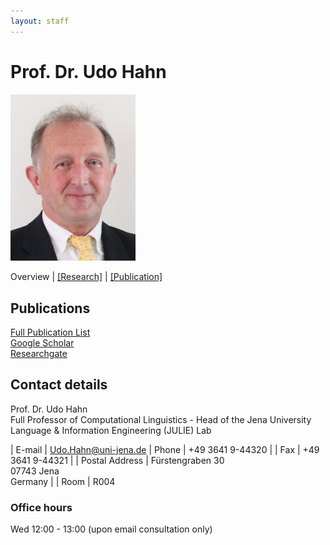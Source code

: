 ```yaml
---
layout: staff
---
```


# Prof. Dr. Udo Hahn

<div class="portrait">
  <img src="udo-hahn.JPG" width="200">
</div>

Overview | 
[[Research]](research.html) |
[[Publication]](publication.html)

## Publications

[Full Publication List](publication.html)<br/>
[Google Scholar](https://scholar.google.com/citations?user=pSziNSkAAAAJ&hl=de)<br/>
[Researchgate](https://www.researchgate.net/profile/Udo_Hahn)

## Contact details
Prof. Dr. Udo Hahn<br/>
Full Professor of Computational Linguistics - Head of the Jena University Language & Information Engineering (JULIE) Lab

| E-mail | [Udo.Hahn@uni-jena.de](mailto:Udo.Hahn@uni-jena.de)
| Phone | +49 3641 9-44320 |
| Fax | +49 3641 9-44321 |
| Postal Address | Fürstengraben 30<br/> 07743 Jena<br/> Germany |
| Room | R004

### Office hours
Wed 12:00 - 13:00 (upon email consultation only)
